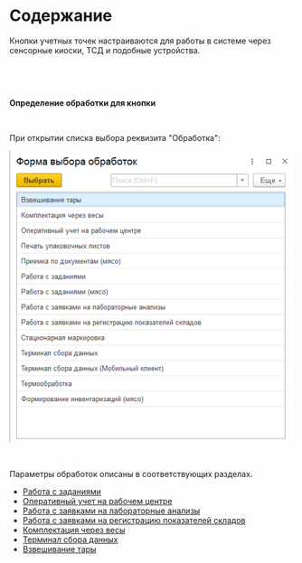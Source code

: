 # Содержание
Кнопки учетных точек настраиваются для работы в системе через сенсорные
киоски, ТСД и подобные устройства.

 

 

**Определение обработки для кнопки**

 

При открытии списка выбора реквизита "Обработка":

![image-20201026120515056](readme.assets/image-20201026120515056.png)

 

Параметры обработок описаны в соответствующих разделах.

- [Работа с заданиями](WorkWithTasks/WorkWithTasks.md)
- [Оперативный учет на рабочем центре](OperationalAccountingOnWorkCenter/OperationalAccountingOnWorkCenter.md)
- [Работа с заявками на лабораторные анализы](WorkWithLabAnalyzes/WorkWithLabAnalyzes.md)
- [Работа с заявками на регистрацию показателей складов](WorkWithRequestToRegistrationIndicatorsOfWarehouses/WorkWithRequestToRegistrationIndicatorsOfWarehouses.md)
- [Комплектация через весы](PackagingWithScales/PackagingWithScales.md)
- [Терминал сбора данных](DataCollectionTerminal/DataCollectionTerminal.md)
- [Взвешивание тары](ContainerWeighing/ContainerWeighing.md)
